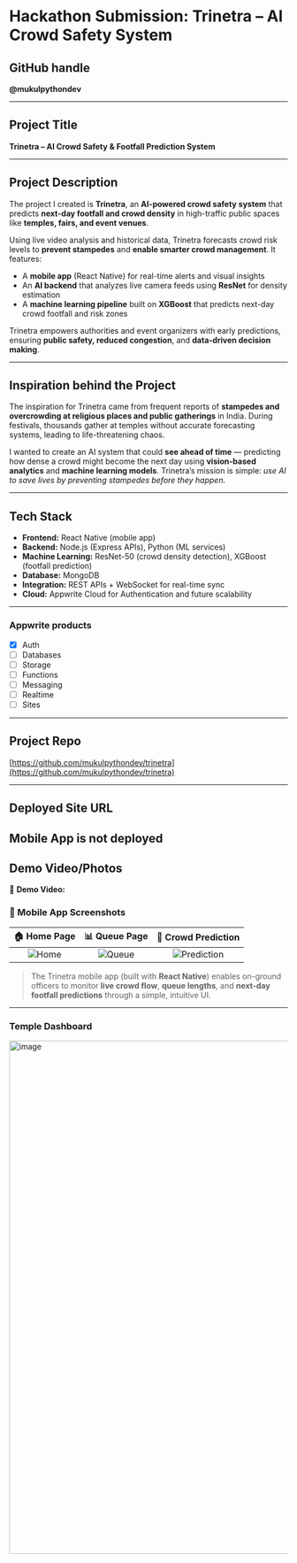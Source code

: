 

# Hackathon Submission: **Trinetra – AI Crowd Safety System**

## GitHub handle

**@mukulpythondev**

---

## Project Title

**Trinetra – AI Crowd Safety & Footfall Prediction System**

---

## Project Description

The project I created is **Trinetra**, an **AI-powered crowd safety system** that predicts **next-day footfall and crowd density** in high-traffic public spaces like **temples, fairs, and event venues**.

Using live video analysis and historical data, Trinetra forecasts crowd risk levels to **prevent stampedes** and **enable smarter crowd management**. It features:

* A **mobile app** (React Native) for real-time alerts and visual insights
* An **AI backend** that analyzes live camera feeds using **ResNet** for density estimation
* A **machine learning pipeline** built on **XGBoost** that predicts next-day crowd footfall and risk zones

Trinetra empowers authorities and event organizers with early predictions, ensuring **public safety, reduced congestion**, and **data-driven decision making**.

---

## Inspiration behind the Project

The inspiration for Trinetra came from frequent reports of **stampedes and overcrowding at religious places and public gatherings** in India.
During festivals, thousands gather at temples without accurate forecasting systems, leading to life-threatening chaos.

I wanted to create an AI system that could **see ahead of time** — predicting how dense a crowd might become the next day using **vision-based analytics** and **machine learning models**.
Trinetra’s mission is simple: *use AI to save lives by preventing stampedes before they happen.*

---

## Tech Stack

* **Frontend:** React Native (mobile app)
* **Backend:** Node.js (Express APIs), Python (ML services)
* **Machine Learning:** ResNet-50 (crowd density detection), XGBoost (footfall prediction)
* **Database:** MongoDB
* **Integration:** REST APIs + WebSocket for real-time sync
* **Cloud:** Appwrite Cloud for Authentication and future scalability

---

### Appwrite products

* [x] Auth
* [ ] Databases
* [ ] Storage
* [ ] Functions
* [ ] Messaging
* [ ] Realtime
* [ ] Sites

---

## Project Repo

[https://github.com/mukulpythondev/trinetra](https://github.com/mukulpythondev/trinetra)

---

## Deployed Site URL

 **Mobile App is not deployed**
---

## Demo Video/Photos

🎥 **Demo Video:** 



### 📱 Mobile App Screenshots

|                                       🏠 Home Page                                       |                                       📊 Queue Page                                       |                                       🔮 Crowd Prediction                                      |
| :--------------------------------------------------------------------------------------: | :---------------------------------------------------------------------------------------: | :--------------------------------------------------------------------------------------------: |
| ![Home](https://github.com/user-attachments/assets/8333391f-5bd4-48ea-a3ac-c9a5a72c0a6d) | ![Queue](https://github.com/user-attachments/assets/68ccb399-e197-4e78-897e-a6cf54aa77ca) | ![Prediction](https://github.com/user-attachments/assets/bbe34f96-a53c-485b-ac67-8481fab25ab6) |

> The Trinetra mobile app (built with **React Native**) enables on-ground officers to monitor **live crowd flow**, **queue lengths**, and **next-day footfall predictions** through a simple, intuitive UI.

---
### Temple Dashboard
 <img width="1920" height="928" alt="image" src="https://github.com/user-attachments/assets/8778e835-f1ef-4899-954f-61124b5c994e" />
